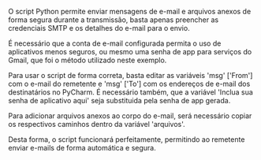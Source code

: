 O script Python permite enviar mensagens de e-mail e arquivos anexos de forma segura durante a transmissão, basta apenas preencher as credenciais SMTP e os detalhes do e-mail para o envio.

É necessário que a conta de e-mail configurada permita o uso de aplicativos menos seguros, ou mesmo uma senha de app para serviços do Gmail, que foi o método utilizado neste exemplo.

Para usar o script de forma correta, basta editar as variáveis 'msg' ['From'] com o e-mail do remetente e 'msg' ['To'] com os endereços de e-mail dos destinatários no PyCharm. É necessário também, que a variável 'Inclua sua senha de aplicativo aqui' seja substituida pela senha de app gerada.

Para adicionar arquivos anexos ao corpo do e-mail, será necessário copiar os respectivos caminhos dentro da variável 'arquivos'.

Desta forma, o script funcionará perfeitamente, permitindo ao remetente enviar e-mails de forma automática e segura.
